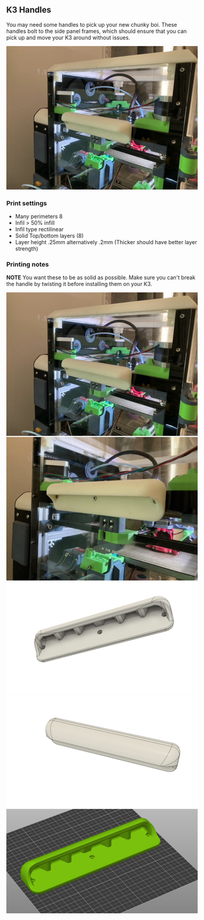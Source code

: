 ## K3 Handles

You may need some handles to pick up your new chunky boi. These handles bolt to the side panel frames, which should ensure that you can pick up and move your K3 around without issues.

![image](./Images/image0.jpeg)

### Print settings
- Many perimeters 8
- Infil > 50% infill
- Infil type rectilinear
- Solid Top/bottom layers (8)
- Layer height .25mm alternatively .2mm (Thicker should have better layer strength)

### Printing notes
**NOTE** You want these to be as solid as possible. Make sure you can't break the handle by twisting it before installing them on your K3. 

![image](./Images/image0.jpeg)
![image](./Images/image1.jpeg)
![image](./Images/Handles.png)
![image](./Images/Handles2.png)
![image](./Images/Slice%20orientation.png)
